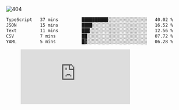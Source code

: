 ![404](https://user-images.githubusercontent.com/378023/89412096-6f759d80-d761-11ea-8c57-84b30ef3f2b1.png)

<!--START_SECTION:waka-->

```txt
TypeScript   37 mins         ██████████░░░░░░░░░░░░░░░   40.02 %
JSON         15 mins         ████░░░░░░░░░░░░░░░░░░░░░   16.52 %
Text         11 mins         ███░░░░░░░░░░░░░░░░░░░░░░   12.56 %
CSV          7 mins          ██░░░░░░░░░░░░░░░░░░░░░░░   07.72 %
YAML         5 mins          █▓░░░░░░░░░░░░░░░░░░░░░░░   06.28 %
```

<!--END_SECTION:waka-->
<figure><embed src="https://wakatime.com/share/@018b853e-267a-435d-a858-33e2b098b9d7/f3c3aa68-553a-4373-a9f9-2d456f62f780.svg"></embed></figure>
